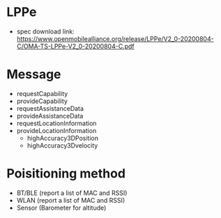 # LPPe
* spec download link: https://www.openmobilealliance.org/release/LPPe/V2_0-20200804-C/OMA-TS-LPPe-V2_0-20200804-C.pdf

# Message
* requestCapability
* provideCapability
* requestAssistanceData
* provideAssistanceData
* requestLocationInformation
* provideLocationInformation
  * highAccuracy3DPosition
  * highAccuracy3Dvelocity

# Poisitioning method
* BT/BLE (report a list of MAC and RSSI)
* WLAN (report a list of MAC and RSSI)
* Sensor (Barometer for altitude)
